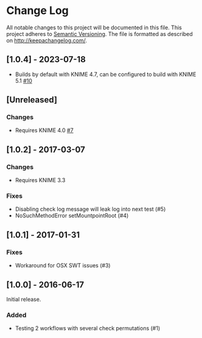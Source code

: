 # Change Log
All notable changes to this project will be documented in this file.
This project adheres to [Semantic Versioning](http://semver.org/).
The file is formatted as described on http://keepachangelog.com/.

## [1.0.4] - 2023-07-18

- Builds by default with KNIME 4.7, can be configured to build with KNIME 5.1 [#10](https://github.com/3D-e-Chem/knime-testflow/issues/10)

## [Unreleased]

### Changes

- Requires KNIME 4.0 [#7](https://github.com/3D-e-Chem/knime-testflow/issues/7)

## [1.0.2] - 2017-03-07

### Changes

- Requires KNIME 3.3

### Fixes

- Disabling check log message will leak log into next test (#5)
- NoSuchMethodError setMountpointRoot (#4)

## [1.0.1] - 2017-01-31

### Fixes

- Workaround for OSX SWT issues (#3)

## [1.0.0] - 2016-06-17

Initial release.

### Added

* Testing 2 workflows with several check permutations (#1)
